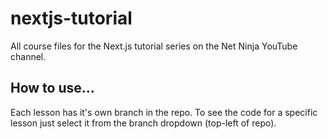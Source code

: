 # nextjs-tutorial
All course files for the Next.js tutorial series on the Net Ninja YouTube channel.

## How to use...
Each lesson has it's own branch in the repo. To see the code for a specific lesson just select it from the branch dropdown (top-left of repo).



